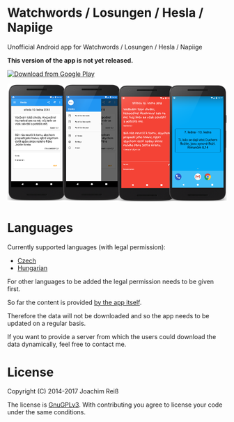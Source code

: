 Watchwords / Losungen / Hesla / Napiige
=======================
Unofficial Android app for Watchwords / Losungen / Hesla / Napiige

**This version of the app is not yet released.**

[![Download from Google Play](http://www.android.com/images/brand/android_app_on_play_large.png "Download from Google Play")](https://play.google.com/store/apps/details?id=de.reiss.android.losungen)

<a href="https://play.google.com/store/apps/details?id=de.reiss.android.losungen"><img src="https://github.com/JoachimR/LosungenApi16/blob/master/art/github_promo.png"></a>

# Languages

Currently supported languages (with legal permission):
 - <a href="http://hesla.dulos.cz/">Czech</a>
 - <a href="http://www.evangelikus.hu/lelki-taplalek/napiige">Hungarian</a>
 
For other languages to be added the legal permission needs to be given first.

So far the content is provided <a href="https://github.com/JoachimR/LosungenApi16/tree/master/app/src/main/res/raw">by the app itself</a>.

Therefore the data will not be downloaded and so the app needs to be updated on a regular basis.

If you want to provide a server from which the users could download the data dynamically, feel free to contact me.

# License
Copyright (C) 2014-2017 Joachim Reiß

The license is [GnuGPLv3](https://github.com/JoachimR/LosungenApi16/blob/master/LICENSE). With contributing you agree to license your code under the same conditions.

